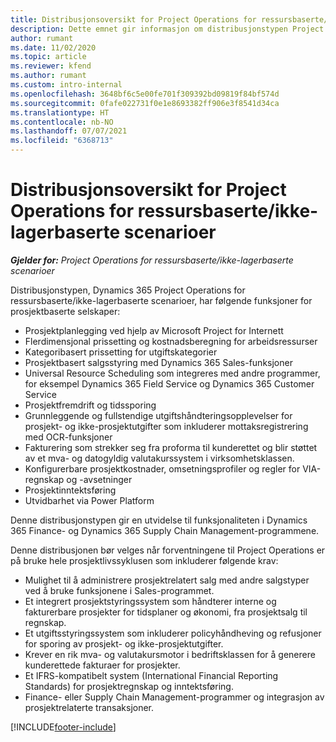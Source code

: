 ```yaml
---
title: Distribusjonsoversikt for Project Operations for ressursbaserte/ikke-lagerbaserte scenarioer
description: Dette emnet gir informasjon om distribusjonstypen Project Operations for ressursbaserte/ikke-lagerbaserte scenarioer.
author: rumant
ms.date: 11/02/2020
ms.topic: article
ms.reviewer: kfend
ms.author: rumant
ms.custom: intro-internal
ms.openlocfilehash: 3648bf6c5e00fe701f309392bd09819f84bf574d
ms.sourcegitcommit: 0fafe022731f0e1e8693382ff906e3f8541d34ca
ms.translationtype: HT
ms.contentlocale: nb-NO
ms.lasthandoff: 07/07/2021
ms.locfileid: "6368713"
---
```

# <a name="project-operations-for-resourcenon-stocked-based-scenarios-deployment-overview"></a>Distribusjonsoversikt for Project Operations for ressursbaserte/ikke-lagerbaserte scenarioer

_**Gjelder for:** Project Operations for ressursbaserte/ikke-lagerbaserte scenarioer_

Distribusjonstypen, Dynamics 365 Project Operations for ressursbaserte/ikke-lagerbaserte scenarioer, har følgende funksjoner for prosjektbaserte selskaper:

- Prosjektplanlegging ved hjelp av Microsoft Project for Internett
- Flerdimensjonal prissetting og kostnadsberegning for arbeidsressurser
- Kategoribasert prissetting for utgiftskategorier
- Prosjektbasert salgsstyring med Dynamics 365 Sales-funksjoner
- Universal Resource Scheduling som integreres med andre programmer, for eksempel Dynamics 365 Field Service og Dynamics 365 Customer Service
- Prosjektfremdrift og tidssporing
- Grunnleggende og fullstendige utgiftshåndteringsopplevelser for prosjekt- og ikke-prosjektutgifter som inkluderer mottaksregistrering med OCR-funksjoner
- Fakturering som strekker seg fra proforma til kunderettet og blir støttet av et mva- og datogyldig valutakurssystem i virksomhetsklassen.
- Konfigurerbare prosjektkostnader, omsetningsprofiler og regler for VIA-regnskap og -avsetninger
- Prosjektinntektsføring
- Utvidbarhet via Power Platform

Denne distribusjonstypen gir en utvidelse til funksjonaliteten i Dynamics 365 Finance- og Dynamics 365 Supply Chain Management-programmene.

Denne distribusjonen bør velges når forventningene til Project Operations er på bruke hele prosjektlivssyklusen som inkluderer følgende krav:

- Mulighet til å administrere prosjektrelatert salg med andre salgstyper ved å bruke funksjonene i Sales-programmet.
- Et integrert prosjektstyringssystem som håndterer interne og fakturerbare prosjekter for tidsplaner og økonomi, fra prosjektsalg til regnskap.
- Et utgiftsstyringssystem som inkluderer policyhåndheving og refusjoner for sporing av prosjekt- og ikke-prosjektutgifter.
- Krever en rik mva- og valutakursmotor i bedriftsklassen for å generere kunderettede fakturaer for prosjekter.
- Et IFRS-kompatibelt system (International Financial Reporting Standards) for prosjektregnskap og inntektsføring.
- Finance- eller Supply Chain Management-programmer og integrasjon av prosjektrelaterte transaksjoner.


[!INCLUDE[footer-include](../includes/footer-banner.md)]